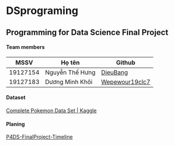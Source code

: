 # DSprograming

## Programming for Data Science Final Project

#### Team members

| MSSV     | Họ tên          | Github                                               |
|----------|-----------------|------------------------------------------------------|
| 19127154 | Nguyễn Thế Hưng | [DieuBang](https://github.com/DieuBang)              |
| 19127183 | Dương Minh Khôi | [Wepewour19clc7](https://github.com/Wepewour19clc7)  |

#### Dataset

[Complete Pokemon Data Set | Kaggle](https://www.kaggle.com/kylekohnen/complete-pokemon-data-set)

#### Planing

[P4DS-FinalProject-Timeline](https://docs.google.com/spreadsheets/d/1C-aybTpR2vha6Ff4ietBGFwJrNQHhbv72P2y5OHW5LI/edit?usp=sharing)
